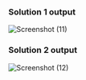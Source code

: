 ### Solution 1 output
![Screenshot (11)](https://github.com/aradhanayada/PW-assignment1-solution/assets/103102710/f8235918-ec69-48c8-9831-312ed27beb6a)
### Solution 2 output
![Screenshot (12)](https://github.com/aradhanayada/PW-assignment1-solution/assets/103102710/866ff409-e06e-414e-921a-bbbaf88d8974)
